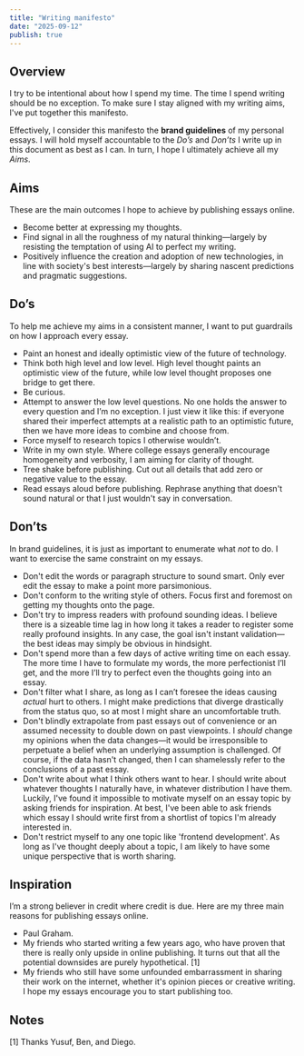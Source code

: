 ```yaml
---
title: "Writing manifesto"
date: "2025-09-12"
publish: true
---
```


## Overview

I try to be intentional about how I spend my time. The time I spend writing should be no exception. To make sure I stay aligned with my writing aims, I've put together this manifesto.

Effectively, I consider this manifesto the **brand guidelines** of my personal essays. I will hold myself accountable to the _Do’s_ and _Don’ts_ I write up in this document as best as I can. In turn, I hope I ultimately achieve all my _Aims_.

## Aims

These are the main outcomes I hope to achieve by publishing essays online.

- Become better at expressing my thoughts.
- Find signal in all the roughness of my natural thinking—largely by resisting the temptation of using AI to perfect my writing.
- Positively influence the creation and adoption of new technologies, in line with society's best interests—largely by sharing nascent predictions and pragmatic suggestions.

## Do’s

To help me achieve my aims in a consistent manner, I want to put guardrails on how I approach every essay.

- Paint an honest and ideally optimistic view of the future of technology.
- Think both high level and low level. High level thought paints an optimistic view of the future, while low level thought proposes one bridge to get there.
- Be curious.
- Attempt to answer the low level questions. No one holds the answer to every question and I’m no exception. I just view it like this: if everyone shared their imperfect attempts at a realistic path to an optimistic future, then we have more ideas to combine and choose from.
- Force myself to research topics I otherwise wouldn’t.
- Write in my own style. Where college essays generally encourage homogeneity and verbosity, I am aiming for clarity of thought.
- Tree shake before publishing. Cut out all details that add zero or negative value to the essay.
- Read essays aloud before publishing. Rephrase anything that doesn't sound natural or that I just wouldn't say in conversation.

## Don’ts

In brand guidelines, it is just as important to enumerate what _not_ to do. I want to exercise the same constraint on my essays.

- Don't edit the words or paragraph structure to sound smart. Only ever edit the essay to make a point more parsimonious.
- Don't conform to the writing style of others. Focus first and foremost on getting my thoughts onto the page.
- Don't try to impress readers with profound sounding ideas. I believe there is a sizeable time lag in how long it takes a reader to register some really profound insights. In any case, the goal isn't instant validation—the best ideas may simply be obvious in hindsight.
- Don't spend more than a few days of active writing time on each essay. The more time I have to formulate my words, the more perfectionist I’ll get, and the more I’ll try to perfect even the thoughts going into an essay.
- Don't filter what I share, as long as I can’t foresee the ideas causing _actual_ hurt to others. I might make predictions that diverge drastically from the status quo, so at most I might share an uncomfortable truth.
- Don't blindly extrapolate from past essays out of convenience or an assumed necessity to double down on past viewpoints. I _should_ change my opinions when the data changes—it would be irresponsible to perpetuate a belief when an underlying assumption is challenged. Of course, if the data hasn't changed, then I can shamelessly refer to the conclusions of a past essay.
- Don't write about what I think others want to hear. I should write about whatever thoughts I naturally have, in whatever distribution I have them. Luckily, I've found it impossible to motivate myself on an essay topic by asking friends for inspiration. At best, I've been able to ask friends which essay I should write first from a shortlist of topics I'm already interested in.
- Don't restrict myself to any one topic like 'frontend development'. As long as I've thought deeply about a topic, I am likely to have some unique perspective that is worth sharing.

## Inspiration

I’m a strong believer in credit where credit is due. Here are my three main reasons for publishing essays online.

- Paul Graham.
- My friends who started writing a few years ago, who have proven that there is really only upside in online publishing. It turns out that all the potential downsides are purely hypothetical. [1]
- My friends who still have some unfounded embarrassment in sharing their work on the internet, whether it's opinion pieces or creative writing. I hope my essays encourage you to start publishing too.

## Notes

[1] Thanks Yusuf, Ben, and Diego.
